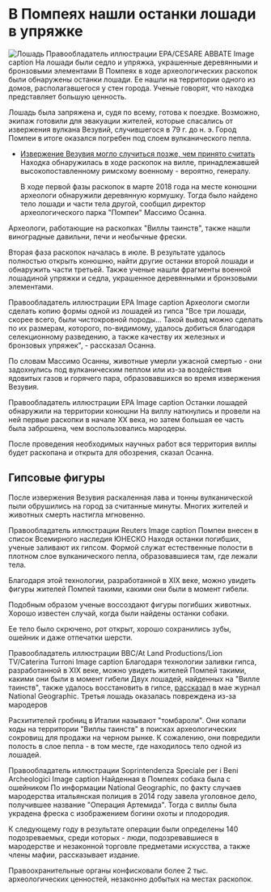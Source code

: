 В Помпеях нашли останки лошади в упряжке
========================================

   ![Лошадь](https://ichef.bbci.co.uk/news/320/cpsprodpb/1220D/production/_104935247_051313739-1.jpg) Правообладатель иллюстрации EPA/CESARE ABBATE   Image caption  На лошади были седло и упряжка, украшенные деревянными и бронзовыми элементами   В Помпеях в ходе археологических раскопок были обнаружены останки лошади. Ее нашли на территории одного из домов, располагавшегося у стен города. Ученые говорят, что находка представляет большую ценность.

   Лошадь была запряжена и, судя по всему, готова к поездке. Возможно, экипаж готовили для эвакуации жителей, которые спасались от извержения вулкана Везувий, случившегося в 79 г. до н. э. Город Помпеи в итоге оказался погребен под слоем вулканического пепла.

* [Извержение Везувия могло случиться позже, чем принято считать](https://www.bbc.com/russian/features-45880012)
Находка обнаружилась в ходе раскопок на вилле, принадлежавшей высокопоставленному римскому военному - вероятно, генералу. 

   В ходе первой фазы раскопок в марте 2018 года на месте конюшни археологи обнаружили деревянную кормушку. Тогда было найдено тело лошади и части тела другой, сообщил директор археологического парка "Помпеи" Массимо Осанна. 

Археологи, работающие на раскопках "Виллы таинств", также нашли виноградные давильни, печи и необычные фрески.

Вторая фаза раскопок началась в июле. В результате удалось полностью открыть конюшню, найти другие останки второй лошади и обнаружить части третьей. Также ученые нашли фрагменты военной лошадиной упряжки и седла, украшенное деревянными и бронзовыми элементами.

   Правообладатель иллюстрации EPA   Image caption  Археологи смогли сделать копию формы одной из лошадей из гипса   "Все три лошади, скорее всего, были чистокровной породы... Такой вывод можно сделать по их размерам, которого, по-видимому, удалось добиться благодаря селекционному разведению, а также качеству их железных и бронзовых упряжек", - рассказал Осанна.

По словам Массимо Осанны, животные умерли ужасной смертью - они задохнулись под вулканическим пеплом или из-за воздействия ядовитых газов и горячего пара, образовавшихся во время извержения Везувия.

   Правообладатель иллюстрации EPA   Image caption  Останки лошадей обнаружили на территории конюшни   На виллу наткнулись и провели на ней первые раскопки в начале XX века, но затем большая ее часть была заброшена, чем воспользовались мародеры.

После проведения необходимых научных работ вся территория виллы будет раскопана и открыта для обозрения, сказал Осанна.

Гипсовые фигуры
---------------

После извержения Везувия раскаленная лава и тонны вулканической пыли обрушились на город за считанные минуты. Многих жителей и животных смерть настигла мгновенно.

   Правообладатель иллюстрации Reuters   Image caption  Помпеи внесен в список Всемирного наследия ЮНЕСКО   Находя останки погибших, ученые заливают их гипсом. Формой служат естественные полости в плотном слое вулканического пепла, образовавшиеся там, где лежали тела.

Благодаря этой технологии, разработанной в XIX веке, можно увидеть фигуры жителей Помпей такими, какими они были в момент гибели.

Подобным образом ученые воссоздают фигуры погибших животных. Хорошо известен случай, когда были найдены останки собаки. 

Ее тело было скрючено, рот открыт, хорошо сохранились зубы, ошейник и даже отпечатки шерсти.

   Правообладатель иллюстрации BBC/At Land Productions/Lion TV/Caterina Turroni   Image caption  Благодаря технологии заливки гипса, разработанной в XIX веке, можно увидеть жителей Помпей такими, какими они были в момент гибели   Двух лошадей, найденных на "Вилле таинств", также удалось восстановить в гипсе, [рассказал](https://news.nationalgeographic.com/2018/05/pompeii-horse-civita-giuliana-archaeology-science/) в мае журнал National Geographic. Третья лошадь оказалась повреждена из-за мародеров

Расхитителей гробниц в Италии называют "томбароли". Они копали ходы на территории "Виллы таинств" в поисках археологических сокровищ для продажи на черном рынке. К сожалению, они повредили полость в слое пепла - в том месте, где находилось тело одной из лошадей.

   Правообладатель иллюстрации Soprintendenza Speciale per i Beni Archeologici   Image caption  Найденная в Помпеях собака была с ошейником   По информации National Geographic, по факту случаев мародерства итальянская полиция в 2014 году завела уголовное дело, получившее название "Операция Артемида". Тогда с виллы была украдена фреска с изображением богини охоты и плодородия.

К следующему году в результате операции были определены 140 подозреваемых, среди которых - люди, подозревавшиеся в мародерстве и незаконной торговле предметами искусства, а также члены мафии, рассказывает издание. 

Правоохранительные органы конфисковали более 2 тыс. археологических ценностей, незаконно добытых на местах раскопок.

 